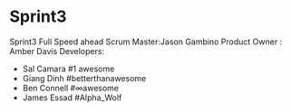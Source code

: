 # Sprint3
Sprint3 Full Speed ahead
Scrum Master:Jason Gambino
Product Owner : Amber Davis
Developers:
  - Sal Camara #1 awesome
  - Giang Dinh #betterthanawesome
  - Ben Connell #∞awesome
  - James Essad #Alpha_Wolf
